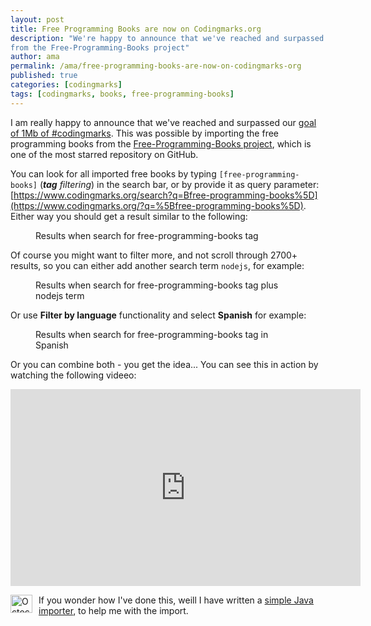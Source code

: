 ```yaml
---
layout: post
title: Free Programming Books are now on Codingmarks.org
description: "We're happy to announce that we've reached and surpassed our goal of 1 Mb #codingmarks, by importing the books 
from the Free-Programming-Books project"
author: ama
permalink: /ama/free-programming-books-are-now-on-codingmarks-org
published: true
categories: [codingmarks]
tags: [codingmarks, books, free-programming-books]
---
```


I am really happy to announce that we've reached and surpassed our [goal of 1Mb of #codingmarks](https://www.youtube.com/watch?v=bj22xbE5ZiY&feature=youtu.be).
This was possible by importing the free programming books from the [Free-Programming-Books project](https://github.com/EbookFoundation/free-programming-books), which is one 
 of the most starred repository on GitHub. 
 
 You can look for all imported free books by typing `[free-programming-books]` (_**tag** filtering_) in the search bar, or by provide it as query parameter:
  [https://www.codingmarks.org/search?q=Bfree-programming-books%5D](https://www.codingmarks.org/?q=%5Bfree-programming-books%5D).
  Either way you should get a result similar to the following:
  
  <figure>
  	<img src="http://www.codepedia.org/images/posts/free-programming-books/search-results.png" alt="">
  	<figcaption>Results when search for free-programming-books tag </figcaption>
  </figure>

<!--more--> 
 
 Of course you might want to filter more, and not scroll through 2700+ results, so you can either  add another search term `nodejs`, for example:
 
   <figure>
   	<img src="http://www.codepedia.org/images/posts/free-programming-books/search-results-nodejs.png" alt="">
   	<figcaption>Results when search for free-programming-books tag plus nodejs term</figcaption>
   </figure>
 
 Or use **Filter by language** functionality and select **Spanish** for example:
 
   <figure>
   	<img src="http://www.codepedia.org/images/posts/free-programming-books/search-results-spanish.png" alt="">
   	<figcaption>Results when search for free-programming-books tag in Spanish</figcaption>
   </figure>
 
 Or you can combine both - you get the idea... You can see this in action by watching the following videeo:
 <iframe width="560" height="315" src="https://www.youtube.com/embed/CLj1Iv3LQZk" frameborder="0" allowfullscreen></iframe>
 
 <p class="note_normal">
    <img style="float: left; width: 35px; height: 29px; margin-right: 10px;" src="{{site.url}}/wp-content/uploads/2015/06/Octocat-smaller.png" alt="Octocat" />
     If you wonder how I've done this, weill I have written a <a href="https://github.com/Codingpedia/codingmarks-free-programming-books-importer" target="_blank">simple Java importer</a>,
     to help me with the import.
 </p>  
